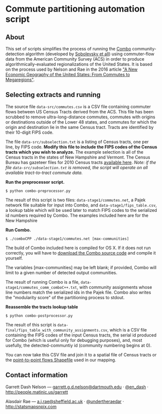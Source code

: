 # Commute partitioning automation script

## About

This set of scripts simplifies the process of running the [Combo](http://senseable.mit.edu/community_detection/) community-detection algorithm (developed by [Sobolevsky et all](http://journals.aps.org/pre/abstract/10.1103/PhysRevE.90.012811)) using commuter-flow data from the American Community Survey (ACS) in order to produce algorithmically-evaluated regionalizations of the United States. It is based on the process used by Nelson and Rae in the 2016 article ["A New Economic Geography of the United States: From Commutes to Megaregions"](http://journals.plos.org/plosone/article?id=10.1371/journal.pone.0166083). 

## Selecting extracts and running

The source file `data-src/commutes.csv` is a CSV file containing commuter flows between US Census Tracts derived from the ACS. This file has been scrubbed to remove ultra-long-distance commutes, commutes with origins or destinations outside of the Lower 48 states, and commutes for which the origin and destination lie in the same Census tract. Tracts are identified by their 10-digit FIPS code.

The file `data-src/subselection.txt` is a listing of Census tracts, one per line, by FIPS code. **Modify this file to include the FIPS codes of the Census tracts which you wish to analyze.** The example selection is all of the Census tracts in the states of New Hampshire and Vermont. The Census Bureau has gazeteer files for 2010 Census tracts [available here](https://www.census.gov/geo/maps-data/data/gazetteer2010.html). *Note: if the file `data-src/subselection.txt` is removed, the script will operate on all available tract-to-tract commute data.*

**Run the preprocessor script.**

`$ python combo-preprocessor.py`

The result of this script is two files: `data-stage1/commutes.net`, a Pajek network file suitable for input into Combo, and `data-stage1/fips_table.csv`, a lookup table which will be used later to match FIPS codes to the serialized id numbers required by Combo. The examples included here are for the New Hampshire

**Run Combo.**

`$ ./comboCPP ./data-stage1/commutes.net [max-communities]`

The build of Combo included here is compiled for OS X. If it does not run correctly, you will have to [download the Combo source code](http://senseable.mit.edu/community_detection/combo.zip) and compile it yourself.

The variables [max-communities] may be left blank; if provided, Combo will limit to a given number of detected output communities.

The result of running Combo is a file, `data-stage1/commutes_comm_comboC++.txt`, with community assignments whose line numbers match the serialized ids in the Pajek file. Combo also writes the "modularity score" of the partitioning process to stdout.

**Reassemble the tracts lookup table**

`$ python combo-postprocessor.py`

The result of this script is `data-final/fips_table_with_community_assignments.csv`, which is a CSV file containing the FIPS codes of the input Census tracts, the serial id produced for Combo (which is useful only for debugging purposes), and, most usefully, the detected-communtiy id (community numbering begins at 0). 

You can now take this CSV file and join it to a spatial file of Census tracts or the [point-to-point flows Shapefile](https://figshare.com/articles/United_States_Commutes_and_Megaregions_data_for_GIS/4110156) used in our mapping.

## Contact information

Garrett Dash Nelson — garrett.g.d.nelson@dartmouth.edu · [@en_dash](http://www.twitter.com/en_dash) · http://people.matinic.us/garrett

Alasdair Rae — a.j.rae@sheffield.ac.uk · [@undertheraedar](http://twitter.com/undertheraedar) · http://statsmapsnpix.com

